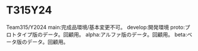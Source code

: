 # T315Y24
Team315/Y2024
main:完成品環境/基本変更不可。
develop:開発環境
proto:プロトタイプ版のデータ。回顧用。
alpha:アルファ版のデータ。回顧用。
beta:ベータ版のデータ。回顧用。

